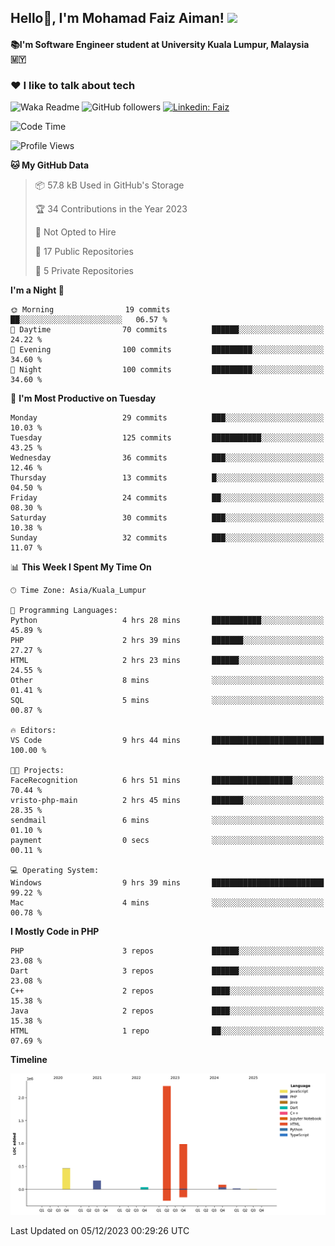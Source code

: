 <h2> Hello👋, I'm Mohamad Faiz Aiman! <img src="https://media.giphy.com/media/12oufCB0MyZ1Go/giphy.gif" width="50"></h2>

#### 📚I'm Software Engineer student at University Kuala Lumpur, Malaysia 🇲🇾
###  ❤️ I like to talk about tech 


![Waka Readme](https://github.com/anmol098/anmol098/workflows/Waka%20Readme/badge.svg)
![GitHub followers](https://img.shields.io/github/followers/faizaiman?label=Follow&style=social)
[![Linkedin: Faiz](https://img.shields.io/badge/-Faiz-blue?style=flat-square&logo=Linkedin&logoColor=white&link=https://www.linkedin.com/in/mohamad-faiz-aiman-623747192/)](https://www.linkedin.com/in/mohamad-faiz-aiman-623747192/)

<!--START_SECTION:waka-->
![Code Time](http://img.shields.io/badge/Code%20Time-179%20hrs%2014%20mins-blue)

![Profile Views](http://img.shields.io/badge/Profile%20Views-4-blue)

**🐱 My GitHub Data** 

> 📦 57.8 kB Used in GitHub's Storage 
 > 
> 🏆 34 Contributions in the Year 2023
 > 
> 🚫 Not Opted to Hire
 > 
> 📜 17 Public Repositories 
 > 
> 🔑 5 Private Repositories 
 > 
**I'm a Night 🦉** 

```text
🌞 Morning                19 commits          ██░░░░░░░░░░░░░░░░░░░░░░░   06.57 % 
🌆 Daytime                70 commits          ██████░░░░░░░░░░░░░░░░░░░   24.22 % 
🌃 Evening                100 commits         █████████░░░░░░░░░░░░░░░░   34.60 % 
🌙 Night                  100 commits         █████████░░░░░░░░░░░░░░░░   34.60 % 
```
📅 **I'm Most Productive on Tuesday** 

```text
Monday                   29 commits          ███░░░░░░░░░░░░░░░░░░░░░░   10.03 % 
Tuesday                  125 commits         ███████████░░░░░░░░░░░░░░   43.25 % 
Wednesday                36 commits          ███░░░░░░░░░░░░░░░░░░░░░░   12.46 % 
Thursday                 13 commits          █░░░░░░░░░░░░░░░░░░░░░░░░   04.50 % 
Friday                   24 commits          ██░░░░░░░░░░░░░░░░░░░░░░░   08.30 % 
Saturday                 30 commits          ███░░░░░░░░░░░░░░░░░░░░░░   10.38 % 
Sunday                   32 commits          ███░░░░░░░░░░░░░░░░░░░░░░   11.07 % 
```


📊 **This Week I Spent My Time On** 

```text
🕑︎ Time Zone: Asia/Kuala_Lumpur

💬 Programming Languages: 
Python                   4 hrs 28 mins       ███████████░░░░░░░░░░░░░░   45.89 % 
PHP                      2 hrs 39 mins       ███████░░░░░░░░░░░░░░░░░░   27.27 % 
HTML                     2 hrs 23 mins       ██████░░░░░░░░░░░░░░░░░░░   24.55 % 
Other                    8 mins              ░░░░░░░░░░░░░░░░░░░░░░░░░   01.41 % 
SQL                      5 mins              ░░░░░░░░░░░░░░░░░░░░░░░░░   00.87 % 

🔥 Editors: 
VS Code                  9 hrs 44 mins       █████████████████████████   100.00 % 

🐱‍💻 Projects: 
FaceRecognition          6 hrs 51 mins       ██████████████████░░░░░░░   70.44 % 
vristo-php-main          2 hrs 45 mins       ███████░░░░░░░░░░░░░░░░░░   28.35 % 
sendmail                 6 mins              ░░░░░░░░░░░░░░░░░░░░░░░░░   01.10 % 
payment                  0 secs              ░░░░░░░░░░░░░░░░░░░░░░░░░   00.11 % 

💻 Operating System: 
Windows                  9 hrs 39 mins       █████████████████████████   99.22 % 
Mac                      4 mins              ░░░░░░░░░░░░░░░░░░░░░░░░░   00.78 % 
```

**I Mostly Code in PHP** 

```text
PHP                      3 repos             ██████░░░░░░░░░░░░░░░░░░░   23.08 % 
Dart                     3 repos             ██████░░░░░░░░░░░░░░░░░░░   23.08 % 
C++                      2 repos             ████░░░░░░░░░░░░░░░░░░░░░   15.38 % 
Java                     2 repos             ████░░░░░░░░░░░░░░░░░░░░░   15.38 % 
HTML                     1 repo              ██░░░░░░░░░░░░░░░░░░░░░░░   07.69 % 
```



**Timeline**

![Lines of Code chart](https://raw.githubusercontent.com/faizaiman/faizaiman/main/assets/bar_graph.png)


 Last Updated on 05/12/2023 00:29:26 UTC
<!--END_SECTION:waka-->
